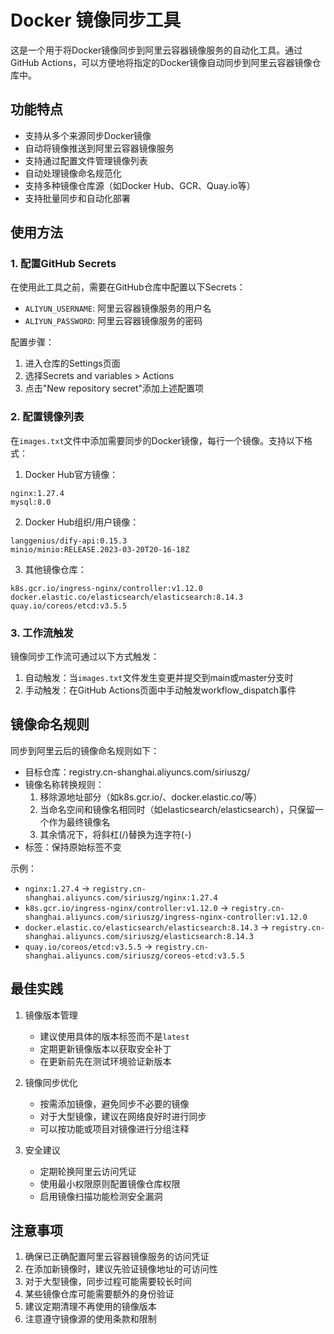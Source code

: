 # Docker 镜像同步工具

这是一个用于将Docker镜像同步到阿里云容器镜像服务的自动化工具。通过GitHub Actions，可以方便地将指定的Docker镜像自动同步到阿里云容器镜像仓库中。

## 功能特点

- 支持从多个来源同步Docker镜像
- 自动将镜像推送到阿里云容器镜像服务
- 支持通过配置文件管理镜像列表
- 自动处理镜像命名规范化
- 支持多种镜像仓库源（如Docker Hub、GCR、Quay.io等）
- 支持批量同步和自动化部署

## 使用方法

### 1. 配置GitHub Secrets

在使用此工具之前，需要在GitHub仓库中配置以下Secrets：

- `ALIYUN_USERNAME`: 阿里云容器镜像服务的用户名
- `ALIYUN_PASSWORD`: 阿里云容器镜像服务的密码

配置步骤：

1. 进入仓库的Settings页面
2. 选择Secrets and variables > Actions
3. 点击"New repository secret"添加上述配置项

### 2. 配置镜像列表

在`images.txt`文件中添加需要同步的Docker镜像，每行一个镜像。支持以下格式：

1. Docker Hub官方镜像：

```
nginx:1.27.4
mysql:8.0
```

2. Docker Hub组织/用户镜像：

```
langgenius/dify-api:0.15.3
minio/minio:RELEASE.2023-03-20T20-16-18Z
```

3. 其他镜像仓库：

```
k8s.gcr.io/ingress-nginx/controller:v1.12.0
docker.elastic.co/elasticsearch/elasticsearch:8.14.3
quay.io/coreos/etcd:v3.5.5
```

### 3. 工作流触发

镜像同步工作流可通过以下方式触发：

1. 自动触发：当`images.txt`文件发生变更并提交到main或master分支时
2. 手动触发：在GitHub Actions页面中手动触发workflow_dispatch事件

## 镜像命名规则

同步到阿里云后的镜像命名规则如下：

- 目标仓库：registry.cn-shanghai.aliyuncs.com/siriuszg/
- 镜像名称转换规则：
  1. 移除源地址部分（如k8s.gcr.io/、docker.elastic.co/等）
  2. 当命名空间和镜像名相同时（如elasticsearch/elasticsearch），只保留一个作为最终镜像名
  3. 其余情况下，将斜杠(/)替换为连字符(-)
- 标签：保持原始标签不变

示例：

- `nginx:1.27.4` → `registry.cn-shanghai.aliyuncs.com/siriuszg/nginx:1.27.4`
- `k8s.gcr.io/ingress-nginx/controller:v1.12.0` → `registry.cn-shanghai.aliyuncs.com/siriuszg/ingress-nginx-controller:v1.12.0`
- `docker.elastic.co/elasticsearch/elasticsearch:8.14.3` → `registry.cn-shanghai.aliyuncs.com/siriuszg/elasticsearch:8.14.3`
- `quay.io/coreos/etcd:v3.5.5` → `registry.cn-shanghai.aliyuncs.com/siriuszg/coreos-etcd:v3.5.5`

## 最佳实践

1. 镜像版本管理
   - 建议使用具体的版本标签而不是`latest`
   - 定期更新镜像版本以获取安全补丁
   - 在更新前先在测试环境验证新版本

2. 镜像同步优化
   - 按需添加镜像，避免同步不必要的镜像
   - 对于大型镜像，建议在网络良好时进行同步
   - 可以按功能或项目对镜像进行分组注释

3. 安全建议
   - 定期轮换阿里云访问凭证
   - 使用最小权限原则配置镜像仓库权限
   - 启用镜像扫描功能检测安全漏洞

## 注意事项

1. 确保已正确配置阿里云容器镜像服务的访问凭证
2. 在添加新镜像时，建议先验证镜像地址的可访问性
3. 对于大型镜像，同步过程可能需要较长时间
4. 某些镜像仓库可能需要额外的身份验证
5. 建议定期清理不再使用的镜像版本
6. 注意遵守镜像源的使用条款和限制
